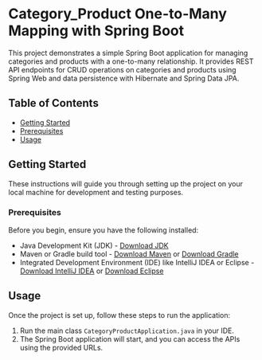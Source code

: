 # Category_Product One-to-Many Mapping with Spring Boot

This project demonstrates a simple Spring Boot application for managing categories and products with a one-to-many relationship. It provides REST API endpoints for CRUD operations on categories and products using Spring Web and data persistence with Hibernate and Spring Data JPA.

## Table of Contents

- [Getting Started](#getting-started)
- [Prerequisites](#prerequisites)
- [Usage](#usage)

## Getting Started

These instructions will guide you through setting up the project on your local machine for development and testing purposes.

### Prerequisites

Before you begin, ensure you have the following installed:

- Java Development Kit (JDK) - [Download JDK](https://www.oracle.com/java/technologies/javase-jdk11-downloads.html)
- Maven or Gradle build tool - [Download Maven](https://maven.apache.org/download.cgi) or [Download Gradle](https://gradle.org/install/)
- Integrated Development Environment (IDE) like IntelliJ IDEA or Eclipse - [Download IntelliJ IDEA](https://www.jetbrains.com/idea/download/) or [Download Eclipse](https://www.eclipse.org/downloads/)


## Usage

Once the project is set up, follow these steps to run the application:

1. Run the main class `CategoryProductApplication.java` in your IDE.
2. The Spring Boot application will start, and you can access the APIs using the provided URLs.
